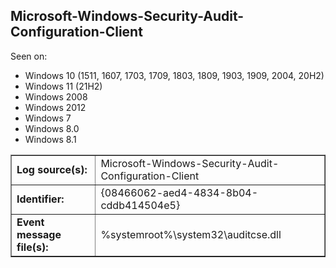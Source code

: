 ## Microsoft-Windows-Security-Audit-Configuration-Client

Seen on:
* Windows 10 (1511, 1607, 1703, 1709, 1803, 1809, 1903, 1909, 2004, 20H2)
* Windows 11 (21H2)
* Windows 2008
* Windows 2012
* Windows 7
* Windows 8.0
* Windows 8.1

<table border="1" class="docutils">
  <tbody>
    <tr>
      <td><b>Log source(s):</b></td>
      <td>Microsoft-Windows-Security-Audit-Configuration-Client</td>
    </tr>
    <tr>
      <td><b>Identifier:</b></td>
      <td>{08466062-aed4-4834-8b04-cddb414504e5}</td>
    </tr>
    <tr>
      <td><b>Event message file(s):</b></td>
      <td>%systemroot%\system32\auditcse.dll</td>
    </tr>
  </tbody>
</table>

&nbsp;

